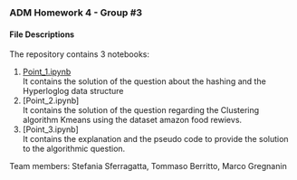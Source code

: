 ### ADM Homework 4 - Group #3

#### File Descriptions
The repository contains 3 notebooks:

1. [Point_1.ipynb](https://nbviewer.jupyter.org/github/StefaniaSferragatta/ADM_HW4/blob/main/Point_1.ipynb)\
It contains the solution of the question about the hashing and the Hyperloglog data structure
2. [Point_2.ipynb]\
It contains the solution of the question regarding the Clustering algorithm Kmeans using the dataset amazon food rewievs.
3. [Point_3.ipynb]\
It contains the explanation and the pseudo code to provide the solution to the algorithmic question.

Team members: Stefania Sferragatta, Tommaso Berritto, Marco Gregnanin
